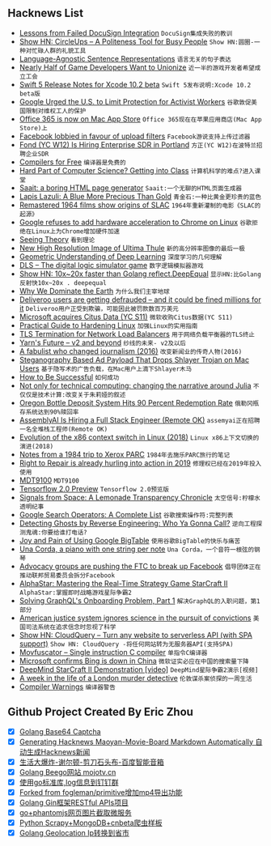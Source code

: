## Hacknews List


- [Lessons from Failed DocuSign Integration](https://profsmallpine.com/writing/lessons-from-failed-docusign-integration)  `DocuSign集成失败的教训`
- [Show HN: CircleUps – A Politeness Tool for Busy People](https://circleups.com/)  `Show HN:圆圈-一种对忙碌人群的礼貌工具`
- [Language-Agnostic Sentence Representations](https://github.com/facebookresearch/LASER)  `语言无关的句子表达`
- [Nearly Half of Game Developers Want to Unionize](https://www.engadget.com/2019/01/24/nearly-half-of-game-developers-want-to-unionize/)  `近一半的游戏开发者希望成立工会`
- [Swift 5 Release Notes for Xcode 10.2 beta](https://developer.apple.com/documentation/xcode_release_notes/xcode_10_2_beta_release_notes/swift_5_release_notes_for_xcode_10_2_beta)  `Swift 5发布说明:Xcode 10.2 beta版`
- [Google Urged the U.S. to Limit Protection for Activist Workers](https://www.bloomberg.com/news/articles/2019-01-24/google-urged-the-u-s-to-limit-protection-for-activist-workers)  `谷歌敦促美国限制对维权工人的保护`
- [Office 365 is now on Mac App Store](https://www.apple.com/newsroom/2019/01/the-mac-app-store-welcomes-office-365/)  `Office 365现在在苹果应用商店(Mac App Store)上`
- [Facebook lobbied in favour of upload filters](https://boingboing.net/2019/01/24/quisling-zuckermonsters.html)  `Facebook游说支持上传过滤器`
- [Fond (YC W12) Is Hiring Enterprise SDR in Portland](https://buff.ly/2T07hQk)  `方正(YC W12)在波特兰招聘企业SDR`
- [Compilers for Free](https://codon.com/compilers-for-free)  `编译器是免费的`
- [Hard Part of Computer Science? Getting into Class](https://www.nytimes.com/2019/01/24/technology/computer-science-courses-college.html)  `计算机科学的难点?进入课堂`
- [Saait: a boring HTML page generator](https://codemadness.org/saait.html)  `Saait:一个无聊的HTML页面生成器`
- [Lapis Lazuli: A Blue More Precious Than Gold](https://hyperallergic.com/315564/lapis-lazuli-a-blue-more-precious-than-gold/)  `青金石:一种比黄金更珍贵的蓝色`
- [Remastered 1964 films show origins of SLAC](https://www6.slac.stanford.edu/news/2019-01-16-remastered-films-show-slac-origins.aspx)  `1964年重新灌制的电影《SLAC的起源》`
- [Google refuses to add hardware acceleration to Chrome on Linux](https://bugs.chromium.org/p/chromium/issues/detail?id=463440#c77)  `谷歌拒绝在Linux上为Chrome增加硬件加速`
- [Seeing Theory](https://seeing-theory.brown.edu)  `看到理论`
- [New High Resolution Image of Ultima Thule](http://pluto.jhuapl.edu/Galleries/Featured-Images/image.php?image_id=586)  `新的高分辨率图像的最后一极`
- [Geometric Understanding of Deep Learning](https://arxiv.org/abs/1805.10451)  `深度学习的几何理解`
- [DLS – The digital logic simulator game](https://makingartstudios.itch.io/dls)  `数字逻辑模拟器游戏`
- [Show HN: 10x~20x faster than Golang reflect.DeepEqual](https://github.com/CovenantSQL/HashStablePack)  `显示HN:比Golang反射快10x~20x . deepequal`
- [Why We Dominate the Earth](https://fs.blog/2019/01/yuval-noah-harari-dominate-earth/)  `为什么我们主宰地球`
- [Deliveroo users are getting defrauded – and it could be fined millions for it](https://www.newstatesman.com/science-tech/security/2019/01/deliveroo-users-are-getting-defrauded-and-it-could-be-fined-millions)  `Deliveroo用户正受到欺骗，可能因此被罚款数百万美元`
- [Microsoft acquires Citus Data (YC S11)](https://blogs.microsoft.com/blog/2019/01/24/microsoft-acquires-citus-data-re-affirming-its-commitment-to-open-source-and-accelerating-azure-postgresql-performance-and-scale/)  `微软收购Citus数据(YC S11)`
- [Practical Guide to Hardening Linux](https://github.com/trimstray/the-practical-linux-hardening-guide)  `加强Linux的实用指南`
- [TLS Termination for Network Load Balancers](https://aws.amazon.com/blogs/aws/new-tls-termination-for-network-load-balancers/)  `用于网络负载平衡器的TLS终止`
- [Yarn&#39;s Future – v2 and beyond](https://github.com/yarnpkg/yarn/issues/6953)  `纱线的未来- v2及以后`
- [A fabulist who changed journalism (2016)](https://www.cjr.org/the_feature/the_fabulist_who_changed_journalism.php)  `改变新闻业的传奇人物(2016)`
- [Steganography Based Ad Payload That Drops Shlayer Trojan on Mac Users](https://blog.confiant.com/confiant-malwarebytes-uncover-steganography-based-ad-payload-that-drops-shlayer-trojan-on-mac-cd31e885c202)  `基于隐写术的广告负载，在Mac用户上滴下Shlayer木马`
- [How to Be Successful](http://blog.samaltman.com/how-to-be-successful)  `如何成功`
- [Not only for technical computing: changing the narrative around Julia](https://discourse.julialang.org/t/not-only-for-technical-computing-changing-the-narrative-around-the-usecase-for-julia/19784)  `不仅仅是技术计算:改变关于朱莉娅的叙述`
- [Oregon Bottle Deposit System Hits 90 Percent Redemption Rate](https://www.opb.org/news/article/oregon-bottle-deposit-redemption-rate-2018/)  `俄勒冈瓶存系统达到90%赎回率`
- [AssemblyAI Is Hiring a Full Stack Engineer (Remote OK)](https://angel.co/assemblyai-1/jobs/492240-full-stack-engineer-at-yc-deep-learning-company)  `assemyai正在招聘一名全堆栈工程师(Remote OK)`
- [Evolution of the x86 context switch in Linux (2018)](http://www.maizure.org/projects/evolution_x86_context_switch_linux/)  `Linux x86上下文切换的演进(2018)`
- [Notes from a 1984 trip to Xerox PARC](https://commandcenter.blogspot.com/2019/01/notes-from-1984-trip-to-xerox-parc.html?m=1)  `1984年去施乐PARC旅行的笔记`
- [Right to Repair is already hurling into action in 2019](https://ifixit.org/blog/13003/right-to-repair-2019)  `修理权已经在2019年投入使用`
- [MDT9100](https://trmm.net/MDT9100)  `MDT9100`
- [Tensorflow 2.0 Preview](https://www.tensorflow.org/versions/r2.0/api_docs/python/tf)  `Tensorflow 2.0预览版`
- [Signals from Space: A Lemonade Transparency Chronicle](https://www.lemonade.com/blog/signals-from-space/)  `太空信号:柠檬水透明纪事`
- [Google Search Operators: A Complete List](https://ahrefs.com/blog/google-advanced-search-operators/)  `谷歌搜索操作符:完整列表`
- [Detecting Ghosts by Reverse Engineering: Who Ya Gonna Call?](https://www.eff.org/deeplinks/2019/01/detecting-ghosts-reverse-engineering-who-ya-gonna-call)  `逆向工程探测鬼魂:你要给谁打电话?`
- [Joy and Pain of Using Google BigTable](https://syslog.ravelin.com/the-joy-and-pain-of-using-google-bigtable-4210604c75be)  `使用谷歌BigTable的快乐与痛苦`
- [Una Corda, a piano with one string per note](https://www.klavins-pianos.com/products/una-corda/)  `Una Corda，一个音符一根弦的钢琴`
- [Advocacy groups are pushing the FTC to break up Facebook](https://www.theverge.com/2019/1/24/18195959/facebook-advocacy-groups-ftc-break-up-cambridge-analytica-scandal-data-breach)  `倡导团体正在推动联邦贸易委员会拆分Facebook`
- [AlphaStar: Mastering the Real-Time Strategy Game StarCraft II](https://deepmind.com/blog/alphastar-mastering-real-time-strategy-game-starcraft-ii/)  `AlphaStar:掌握即时战略游戏星际争霸2`
- [Solving GraphQL&#39;s Onboarding Problem, Part 1](https://www.onegraph.com/blog/2019/01/24/How_OneGraph_onboards_users_new_to_GraphQL.html)  `解决GraphQL的入职问题，第1部分`
- [American justice system ignores science in the pursuit of convictions](https://www.nbcnews.com/news/us-news/we-are-going-backward-how-justice-system-ignores-science-pursuit-n961256)  `美国司法系统在追求信念时忽视了科学`
- [Show HN: CloudQuery – Turn any website to serverless API (with SPA support)](https://github.com/cloudfetch/cloudquery)  `Show HN: CloudQuery -将任何网站转为无服务器API(支持SPA)`
- [Movfuscator – Single instruction C compiler](https://github.com/xoreaxeaxeax/movfuscator)  `单指令C编译器`
- [Microsoft confirms Bing is down in China](https://techcrunch.com/2019/01/23/microsoft-confirms-bing-is-down-in-china/)  `微软证实必应在中国的搜索量下降`
- [DeepMind StarCraft II Demonstration [video]](https://www.twitch.tv/StarCraft)  `DeepMind星际争霸2演示[视频]`
- [A week in the life of a London murder detective](https://www.bbc.co.uk/news/uk-46838618)  `伦敦谋杀案侦探的一周生活`
- [Compiler Warnings](https://fastcompression.blogspot.com/2019/01/compiler-warnings.html)  `编译器警告`

## Github Project Created By Eric Zhou

- [x] [Golang Base64 Captcha](https://github.com/mojocn/base64Captcha)
- [x] [Generating Hacknews Maoyan-Movie-Board Markdown Automatically 自动生成Hacknews新闻](https://github.com/dejavuzhou/md-genie)
- [x] [生活大爆炸-谢尔顿-剪刀石头布-百度智能音箱](https://github.com/mojocn/dueros-bang-game)
- [x] [Golang Beego网站 mojotv.cn](https://github.com/mojocn/www.mojotv.cn)
- [x] [使用go标准库,log信息到钉钉群](https://github.com/mojocn/dooger)
- [x] [Forked from fogleman/primitive增加mp4导出功能](https://github.com/mojocn/primitive)
- [x] [Golang Gin框架RESTful APIs项目](https://github.com/JJJJJJJerk/ezier-golang-web-api-framework)
- [x] [go+phantomjs网页图片截取微服务](https://github.com/mojocn/screen_shot)
- [x] [Python Scrapy+MongoDB+cnbeta爬虫样板](https://github.com/mojocn/scrapy_mongodb_boilerplate_cnbeta)
- [x] [Golang Geolocation Ip转换到省市](https://github.com/mojocn/ip2location)